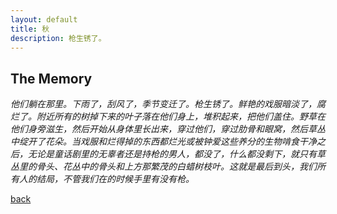 ```yaml
---
layout: default
title: 秋
description: 枪生锈了。
---
```


## The Memory

_他们躺在那里。下雨了，刮风了，季节变迁了。枪生锈了。鲜艳的戏服暗淡了，腐烂了。附近所有的树掉下来的叶子落在他们身上，堆积起来，把他们盖住。野草在他们身旁滋生，然后开始从身体里长出来，穿过他们，穿过肋骨和眼窝，然后草丛中绽开了花朵。当戏服和烂得掉的东西都烂光或被钟爱这些养分的生物啃食干净之后，无论是童话剧里的无辜者还是持枪的男人，都没了，什么都没剩下，就只有草丛里的骨头、花丛中的骨头和上方那繁茂的白蜡树枝叶。这就是最后到头，我们所有人的结局，不管我们在的时候手里有没有枪。_

[back](./)

